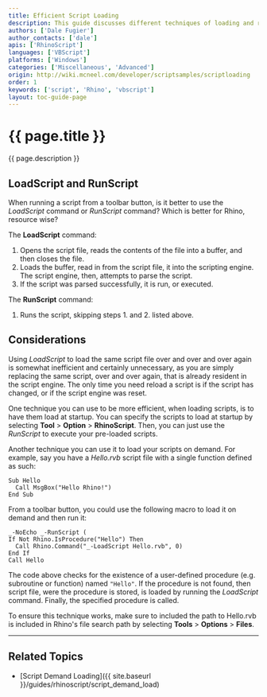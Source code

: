 ```yaml
---
title: Efficient Script Loading
description: This guide discusses different techniques of loading and running script and their efficiencies.
authors: ['Dale Fugier']
author_contacts: ['dale']
apis: ['RhinoScript']
languages: ['VBScript']
platforms: ['Windows']
categories: ['Miscellaneous', 'Advanced']
origin: http://wiki.mcneel.com/developer/scriptsamples/scriptloading
order: 1
keywords: ['script', 'Rhino', 'vbscript']
layout: toc-guide-page
---
```


# {{ page.title }}

{{ page.description }}

## LoadScript and RunScript

When running a script from a toolbar button, is it better to use the *LoadScript* command or *RunScript* command?  Which is better for Rhino, resource wise?

The **LoadScript** command:

1. Opens the script file, reads the contents of the file into a buffer, and then closes the file.
1. Loads the buffer, read in from the script file, it into the scripting engine. The script engine, then, attempts to parse the script.
1. If the script was parsed successfully, it is run, or executed.

The **RunScript** command:

1. Runs the script, skipping steps 1. and 2. listed above.

## Considerations

Using *LoadScript* to load the same script file over and over and over again is somewhat inefficient and certainly unnecessary, as you are simply replacing the same script, over and over again, that is already resident in the script engine. The only time you need reload a script is if the script has changed, or if the script engine was reset.

One technique you can use to be more efficient, when loading scripts, is to have them load at startup. You can specify the scripts to load at startup by selecting **Tool** > **Option** > **RhinoScript**. Then, you can just use the *RunScript* to execute your pre-loaded scripts.

Another technique you can use it to load your scripts on demand. For example, say you have a *Hello.rvb* script file with a single function defined as such:

```vbnet
Sub Hello
  Call MsgBox("Hello Rhino!")
End Sub
```

From a toolbar button, you could use the following macro to load it on demand and then run it:

```vbnet
_-NoEcho _-RunScript (
If Not Rhino.IsProcedure("Hello") Then
  Call Rhino.Command("_-LoadScript Hello.rvb", 0)
End If
Call Hello
```

The code above checks for the existence of a user-defined procedure (e.g. subroutine or function) named `"Hello"`. If the procedure is not found, then script file, were the procedure is stored, is loaded by running the *LoadScript* command.  Finally, the specified procedure is called.

To ensure this technique works, make sure to included the path to Hello.rvb is included in Rhino's file search path by selecting **Tools** > **Options** > **Files**.

---

## Related Topics

- [Script Demand Loading]({{ site.baseurl }}/guides/rhinoscript/script_demand_load)
